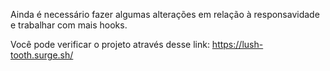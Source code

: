 Ainda é necessário fazer algumas alterações em relação à responsavidade e trabalhar com mais hooks. 

Você pode verificar o projeto através desse link: https://lush-tooth.surge.sh/

